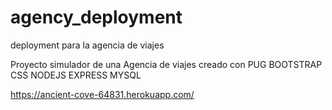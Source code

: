 # agency_deployment
deployment para la agencia de viajes

Proyecto simulador de una Agencia de viajes
creado con PUG BOOTSTRAP CSS NODEJS EXPRESS MYSQL 

https://ancient-cove-64831.herokuapp.com/
